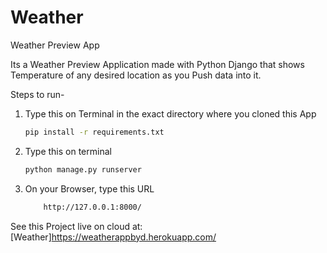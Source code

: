 # Weather
Weather Preview App 

Its a Weather Preview Application made with Python Django that shows Temperature of any desired location as you Push data into it.

Steps to run- 

1.  Type this on Terminal in the exact directory where you cloned this App
    
    ```bash
    pip install -r requirements.txt
     ```
2. Type this on terminal

    ```python  
    python manage.py runserver
    ```
   
3. On your Browser, type this URL

    ```bash
        http://127.0.0.1:8000/ 
    ```
    
 See this Project live on cloud at: [Weather]https://weatherappbyd.herokuapp.com/
